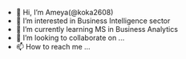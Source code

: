 - 👋 Hi, I’m Ameya(@koka2608)
- 👀 I’m interested in Business Intelligence sector
- 🌱 I’m currently learning MS in Business Analytics
- 💞️ I’m looking to collaborate on ...
- 📫 How to reach me ...

<!---
koka2608/koka2608 is a ✨ special ✨ repository because its `README.md` (this file) appears on your GitHub profile.
You can click the Preview link to take a look at your changes.
--->
